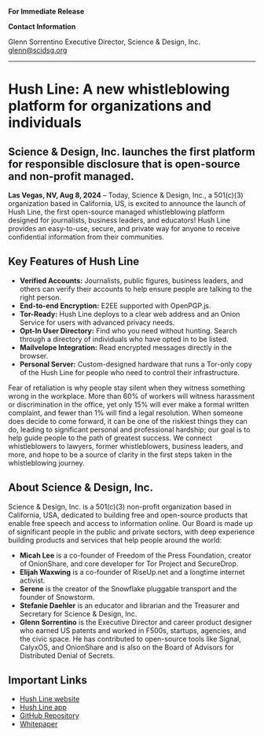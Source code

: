 **For Immediate Release**

**Contact Information**

Glenn Sorrentino
Executive Director, Science & Design, Inc.
glenn@scidsg.org

------------

# Hush Line: A new whistleblowing platform for organizations and individuals
## Science & Design, Inc. launches the first platform for responsible disclosure that is open-source and non-profit managed.

**Las Vegas, NV, Aug 8, 2024** – Today, Science & Design, Inc., a 501(c)(3) organization based in California, US, is excited to announce the launch of Hush Line, the first open-source managed whistleblowing platform designed for journalists, business leaders, and educators! Hush Line provides an easy-to-use, secure, and private way for anyone to receive confidential information from their communities.

## Key Features of Hush Line

- **Verified Accounts:** Journalists, public figures, business leaders, and others can verify their accounts to help ensure people are talking to the right person.
- **End-to-end Encryption:** E2EE supported with OpenPGP.js.
- **Tor-Ready:** Hush Line deploys to a clear web address and an Onion Service for users with advanced privacy needs.
- **Opt-In User Directory:** Find who you need without hunting. Search through a directory of individuals who have opted in to be listed.
- **Mailvelope Integration:** Read encrypted messages directly in the browser.
- **Personal Server:** Custom-designed hardware that runs a Tor-only copy of the Hush Line for people who need to control their infrastructure.

Fear of retaliation is why people stay silent when they witness something wrong in the workplace. More than 60% of workers will witness harassment or discrimination in the office, yet only 15% will ever make a formal written complaint, and fewer than 1% will find a legal resolution. When someone does decide to come forward, it can be one of the riskiest things they can do, leading to significant personal and professional hardship; our goal is to help guide people to the path of greatest success. We connect whistleblowers to lawyers, former whistleblowers, business leaders, and more, and hope to be a source of clarity in the first steps taken in the whistleblowing journey.

## About Science & Design, Inc.

Science & Design, Inc. is a 501(c)(3) non-profit organization based in California, USA, dedicated to building free and open-source products that enable free speech and access to information online.  Our Board is made up of significant people in the public and private sectors, with deep experience building products and services that help people around the world:

- **Micah Lee** is a co-founder of Freedom of the Press Foundation, creator of OnionShare, and core developer for Tor Project and SecureDrop.
- **Elijah Waxwing** is a co-founder of RiseUp.net and a longtime internet activist.
- **Serene** is the creator of the Snowflake pluggable transport and the founder of Snowstorm.
- **Stefanie Daehler** is an educator and librarian and the Treasurer and Secretary for Science & Design, Inc.
- **Glenn Sorrentino** is the Executive Director and career product designer who earned US patents and worked in F500s, startups, agencies, and the civic space. He has contributed to open-source tools like Signal, CalyxOS, and OnionShare and is also on the Board of Advisors for Distributed Denial of Secrets.

## Important Links

- [Hush Line website](https://hushline.app)
- [Hush Line app](https://tips.hushline.app)
- [GitHub Repository](https://github.com/scidsg/hushline)
- [Whitepaper](https://hushline.app/assets/files/draft-whitepaper.pdf)
